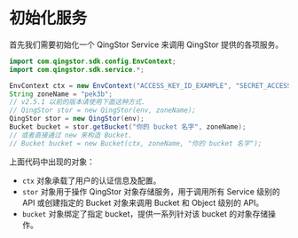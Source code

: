 # 初始化服务

首先我们需要初始化一个 QingStor Service 来调用 QingStor 提供的各项服务。

```java
import com.qingstor.sdk.config.EnvContext;
import com.qingstor.sdk.service.*;

EnvContext ctx = new EnvContext("ACCESS_KEY_ID_EXAMPLE", "SECRET_ACCESS_KEY_EXAMPLE");
String zoneName = "pek3b";
// v2.5.1 以前的版本请使用下面这种方式.
// QingStor stor = new QingStor(env, zoneName);
QingStor stor = new QingStor(env);
Bucket bucket = stor.getBucket("你的 bucket 名字", zoneName);
// 或者直接通过 new 来构造 Bucket.
// Bucket bucket = new Bucket(ctx, zoneName, "你的 bucket 名字");
```

上面代码中出现的对象：

- `ctx` 对象承载了用户的认证信息及配置。
- `stor` 对象用于操作 QingStor 对象存储服务，用于调用所有 Service 级别的 API 或创建指定的 Bucket 对象来调用 Bucket 和 Object 级别的 API。
- `bucket` 对象绑定了指定 bucket，提供一系列针对该 bucket 的对象存储操作。
